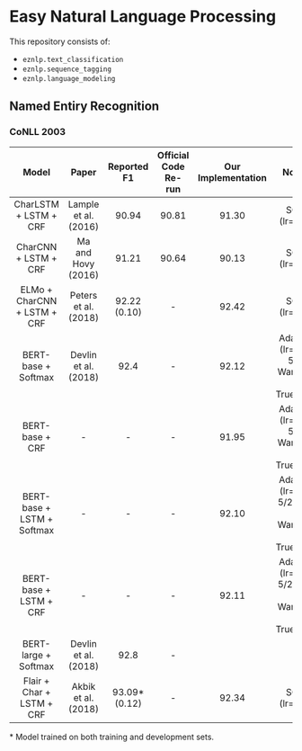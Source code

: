 # Easy Natural Language Processing

This repository consists of:
* `eznlp.text_classification`
* `eznlp.sequence_tagging`
* `eznlp.language_modeling`


## Named Entiry Recognition
### CoNLL 2003 

| Model    | Paper | Reported F1 | Official Code Re-run | Our Implementation | Notes |
|:--------:|:-----:|:-----------:|:--------------------:|:------------------:|:-----:|
| CharLSTM + LSTM + CRF | Lample et al. (2016) | 90.94 | 90.81 | 91.30 | SGD (lr=0.1) |
| CharCNN + LSTM + CRF  | Ma and Hovy (2016)   | 91.21 | 90.64 | 90.13 | SGD (lr=0.1) |
| ELMo + CharCNN + LSTM + CRF | Peters et al. (2018) | 92.22 (0.10)  | - | 92.42 | SGD (lr=0.1) |
| BERT-base + Softmax         | Devlin et al. (2018) | 92.4 | - | 92.12 | AdamW (lr=1e-5) / Warmup / Truecase |
| BERT-base + CRF             | -                    | -    | - | 91.95 | AdamW (lr=1e-5) / Warmup / Truecase |
| BERT-base + LSTM + Softmax  | -                    | -    | - | 92.10 | AdamW (lr=2e-5/2e-4) / Warmup / Truecase |
| BERT-base + LSTM + CRF      | -                    | -    | - | 92.11 | AdamW (lr=2e-5/2e-4) / Warmup / Truecase |
| BERT-large + Softmax        | Devlin et al. (2018) | 92.8 | - |
| Flair + Char + LSTM + CRF   | Akbik et al. (2018)  | 93.09* (0.12) | - | 92.34 | SGD (lr=0.1) |

\* Model trained on both training and development sets. 


